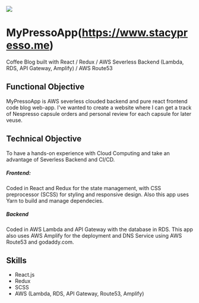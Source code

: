 
![](https://user-images.githubusercontent.com/45322680/73678181-cf419d80-4685-11ea-844d-7050e263b87a.png)



# MyPressoApp(https://www.stacypresso.me)

Coffee Blog built with React / Redux / AWS Severless Backend (Lambda, RDS, API Gateway, Amplify) / AWS Route53


## Functional Objective
MyPressoApp is AWS severless clouded backend and pure react frontend code blog web-app. I've wanted to create a website where I can get a track of Nespresso capsule orders and personal review for each capsule for later veuse. 


## Technical Objective
To have a hands-on experience with Cloud Computing and take an advantage of Severless Backend and CI/CD.

##### Frontend:
Coded in React and Redux for the state management, with CSS preprocessor (SCSS) for styling and responsive design.
Also this app uses Yarn to build and manage dependecies.

##### Backend
Coded in AWS Lambda and API Gateway with the database in RDS. 
This app also uses AWS Amplify for the deployment and DNS Service using AWS Route53 and godaddy.com. 


## Skills
* React.js
* Redux
* SCSS
* AWS (Lambda, RDS, API Gateway, Route53, Amplify)


